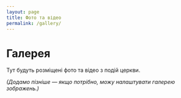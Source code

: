 ```yaml
---
layout: page
title: Фото та відео
permalink: /gallery/
---
```


# Галерея

Тут будуть розміщені фото та відео з подій церкви.

*(Додамо пізніше — якщо потрібно, можу налаштувати галерею зображень.)*
